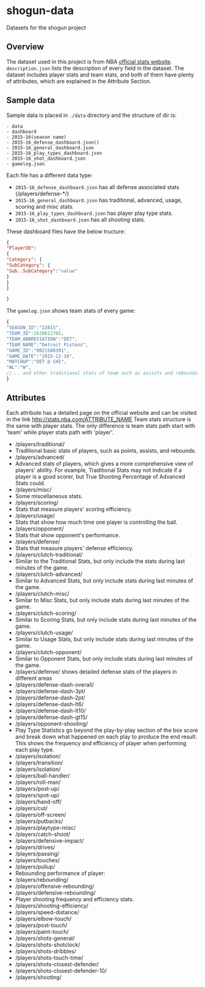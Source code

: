 # shogun-data

Datasets for the shogun project

## Overview

The dataset used in this project is from NBA [official stats website](http://stats.nba.com/players/).  `description.json` lists the description of every field in the dataset. The dataset includes player stats and team stats, and both of them have plenty of attributes, which are explained in the Attribute Section.

## Sample data

Sample data is placed in `./data` directory and the structure of dir is:

```
- data
- dashboard
- 2015-16(season name)
- 2015-16_defense_dashboard.json()
- 2015-16_general_dashboard.json
- 2015-16_play_types_dashboard.json
- 2015-16_shot_dashboard.json
- gamelog.json
```

Each file has a different data type:

* `2015-16_defense_dashboard.json` has all defense associated stats (/players/defense-*/)
* `2015-16_general_dashboard.json` has traditional, advanced, usage, scoring and misc stats.
* `2015-16_play_types_dashboard.json` has player play type stats.
* `2015-16_shot_dashboard.json` has all shooting stats.

These dashboard files have the below tructure:

```json
{
"PlayerID":
{
"Category": {
"SubCategory": {
"Sub..SubCategory":"value"
}
}
}

}
```

The `gamelog.json` shows team stats of every game:

```javascript
{
"SEASON_ID":"22015",
"TEAM_ID":1610612765,
"TEAM_ABBREVIATION":"DET",
"TEAM_NAME":"Detroit Pistons",
"GAME_ID":"0021500391",
"GAME_DATE":"2015-12-18",
"MATCHUP":"DET @ CHI",
"WL":"W",
//... and other traditional stats of team such as assists and rebounds.
}
```

## Attributes

Each attribute has a detailed page on the official website and can be visited in the link http://stats.nba.com/ATTRIBUTE_NAME
Team stats structure is the same with player stats. The only difference is team stats path start with 'team' while player stats path with 'player'. 

* /players/traditional/
* Traditional basic stats of players, such as points, assists, and rebounds. 
* /players/advanced/
* Advanced stats of players, which gives a more comprehensive view of players' ability. For example, Traditional Stats may not indicate if a player is a good scorer, but True Shooting Percentage of Advanced Stats could.
* /players/misc/
* Some miscellaneous stats.
* /players/scoring/
* Stats that measure players' scoring efficiency.
* /players/usage/
* Stats that show how much time one player is controlling the ball.
* /players/opponent/
* Stats that show opponent's performance.
* /players/defense/
* Stats that measure players' defense efficiency.
* /players/clutch-traditional/
* Similar to the Traditional Stats, but only include the stats during last minutes of the game.
* /players/clutch-advanced/
* Similar to Advanced Stats, but only include stats during last minutes of the game.
* /players/clutch-misc/
* Similar to Misc Stats, but only include stats during last minutes of the game.
* /players/clutch-scoring/
* Similar to Scoring Stats, but only include stats during last minutes of the game.
* /players/clutch-usage/
* Similar to Usage Stats, but only include stats during last minutes of the game.
* /players/clutch-opponent/
* Similar to Opponent Stats, but only include stats during last minutes of the game.
* /players/defense/ shows detailed defense stats of the players in different areas
* /players/defense-dash-overall/
* /players/defense-dash-3pt/
* /players/defense-dash-2pt/
* /players/defense-dash-lt6/
* /players/defense-dash-lt10/
* /players/defense-dash-gt15/
* /players/opponent-shooting/
* Play Type Statistics go beyond the play-by-play section of the box score and break down what happened on each play to produce the end result. This shows the frequency and efficiency of player when performing each play type.
* /players/isolation/
* /players/transition/
* /players/isolation/
* /players/ball-handler/
* /players/roll-man/
* /players/post-up/
* /players/spot-up/
* /players/hand-off/
* /players/cut/
* /players/off-screen/
* /players/putbacks/
* /players/playtype-misc/
* /players/catch-shoot/
* /players/defensive-impact/
* /players/drives/
* /players/passing/
* /players/touches/
* /players/pullup/
* Rebounding performance of player:
* /players/rebounding/
* /players/offensive-rebounding/
* /players/defensive-rebounding/
* Player shooting frequency and efficiency stats.
* /players/shooting-efficiency/
* /players/speed-distance/
* /players/elbow-touch/
* /players/post-touch/
* /players/paint-touch/
* /players/shots-general/
* /players/shots-shotclock/
* /players/shots-dribbles/
* /players/shots-touch-time/
* /players/shots-closest-defender/
* /players/shots-closest-defender-10/
* /players/shooting/
